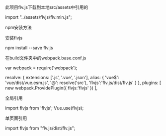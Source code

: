 此项目flv.js下载到本地src/assets中引用的 

import "../assets/flvjs/flv.min.js";

 npm安装方法
 
 安装flvjs 
 
npm install --save flv.js

 在build文件夹中的webpack.base.conf.js 

var webpack = require('webpack');

resolve: {
    extensions: ['.js', '.vue', '.json'],
    alias: {
      'vue$': 'vue/dist/vue.esm.js',
      '@': resolve('src'),
      'flvjs':'flv.js/dist/flv.js'
    }
  },
  plugins: [
    new webpack.ProvidePlugin({
      flvjs:'flvjs'
    })
  ],

   全局引用 
   
  import flvjs from 'flvjs';
  Vue.use(flvjs);

 单页面引用 

import flvjs from "flv.js/dist/flv.js";
